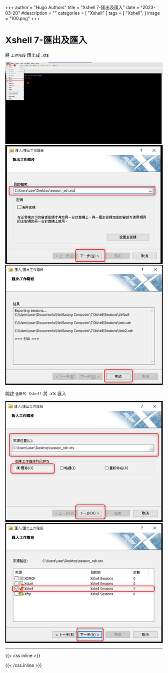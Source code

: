 +++
author = "Hugo Authors"
title = "Xshell 7-匯出及匯入"
date = "2023-03-20"
#description = ""
categories = [
    "Xshell"
]
tags = [
    "Xshell",
]
image = "100.png"
+++

# Xshell 7-匯出及匯入

將 `工作階段` 匯出成 .xts

![](601.png)
![](602.png)
![](603.png)

開啟 `全新的 Xshell` 將 .xts 匯入

![](604.png)
![](605.png)



***

{{< css.inline >}}
<style>
.emojify {
	font-family: Apple Color Emoji, Segoe UI Emoji, NotoColorEmoji, Segoe UI Symbol, Android Emoji, EmojiSymbols;
	font-size: 2rem;
	vertical-align: left;
}
@media screen and (max-width:650px) {
  .nowrap {
    display: block;
    margin: 25px 0;
  }
}
</style>
{{< /css.inline >}}
